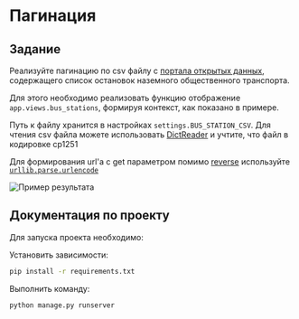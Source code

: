 
# Пагинация

## Задание


Реализуйте пагинацию по csv файлу с [портала открытых данных](https://data.mos.ru/datasets/752),
содержащего список остановок наземного общественного транспорта.

Для этого необходимо реализовать функцию отображение `app.views.bus_stations`,
формируя контекст, как показано в примере.

Путь к файлу хранится в настройках `settings.BUS_STATION_CSV`.
Для чтения csv файла можете использовать
[DictReader](https://docs.python.org/3/library/csv.html#csv.DictReader)
и учтите, что файл в кодировке cp1251

Для формирования url'а с get параметром помимо
[reverse](https://docs.djangoproject.com/fr/2.1/ref/urlresolvers/#reverse) используйте
[`urllib.parse.urlencode`](https://docs.python.org/3/library/urllib.parse.html#urllib.parse.urlencode)

![Пример результата](resesult.png)


## Документация по проекту

Для запуска проекта необходимо:

Установить зависимости:

```bash
pip install -r requirements.txt
```

Выполнить команду:

```bash
python manage.py runserver
```
